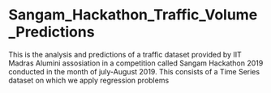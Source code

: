 # Sangam_Hackathon_Traffic_Volume_Predictions
This is the analysis and predictions of a traffic dataset provided by IIT Madras Alumini assosiation in a competition called Sangam Hackathon 2019 conducted in the month of july-August 2019. This consists of a Time Series dataset on which we apply regression problems
